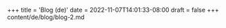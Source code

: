 +++
title = 'Blog (de)'
date = 2022-11-07T14:01:33-08:00
draft = false
+++
content/de/blog/blog-2.md
